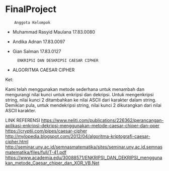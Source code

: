 # FinalProject

        Anggota Kelompok
        
- Muhammad Rasyid Maulana   17.83.0080
- Andika Adnan              17.83.0097
- Gian Salman               17.83.0127

        ENKRIPSI DAN DESKRIPSI CAESAR CIPHER
        
- ALGORITMA CAESAR CIPHER

Ket:

Kami telah menggunakan metode sederhana untuk menambah dan mengurangi nilai kunci untuk enkripsi dan dekripsi.
Untuk mengenkripsi string, nilai kunci 2 ditambahkan ke nilai ASCII dari karakter dalam string.
Demikian pula, untuk mendekripsi string, nilai kunci 2 dikurangkan dari nilai ASCII karakter.

LINK REFERENSI
https://www.neliti.com/publications/226362/perancangan-aplikasi-enkripsi-dekripsi-menggunakan-metode-caesar-chiper-dan-oper
https://cryptii.com/pipes/caesar-cipher
http://mylopedia.blogspot.com/2012/04/algoritma-kriptografi-caesar-cipher.html
http://seminar.uny.ac.id/semnasmatematika/sites/seminar.uny.ac.id.semnasmatematika/files/full/T-41.pdf
https://www.academia.edu/30088571/ENKRIPSI_DAN_DEKRIPSI_menggunakan_metode_Caesar_chiper_dan_XOR_VB.Net
